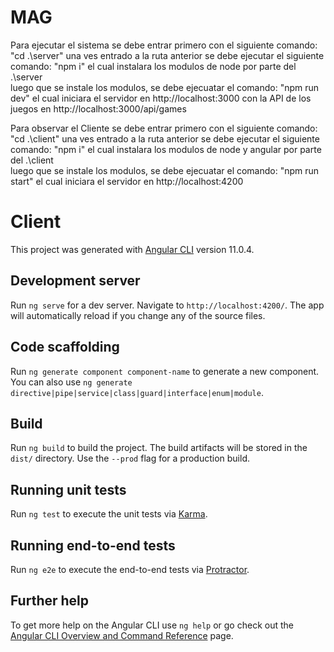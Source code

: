 ﻿# MAG
 
 Para ejecutar el sistema se debe entrar primero con el siguiente comando: "cd .\server\"
 una ves entrado a la ruta anterior se debe ejecutar el siguiente comando: "npm i" el cual instalara los modulos de node por parte del .\server\
 luego que se instale los modulos, se debe ejecuatar el comando: "npm run dev" el cual iniciara el servidor en http://localhost:3000 con la API de los juegos en http://localhost:3000/api/games
 
 Para observar el Cliente se debe entrar primero con el siguiente comando: "cd .\client\"
  una ves entrado a la ruta anterior se debe ejecutar el siguiente comando: "npm i" el cual instalara los modulos de node y angular por parte del .\client\
  luego que se instale los modulos, se debe ejecuatar el comando: "npm run start" el cual iniciara el servidor en http://localhost:4200

# Client

This project was generated with [Angular CLI](https://github.com/angular/angular-cli) version 11.0.4.

## Development server

Run `ng serve` for a dev server. Navigate to `http://localhost:4200/`. The app will automatically reload if you change any of the source files.

## Code scaffolding

Run `ng generate component component-name` to generate a new component. You can also use `ng generate directive|pipe|service|class|guard|interface|enum|module`.

## Build

Run `ng build` to build the project. The build artifacts will be stored in the `dist/` directory. Use the `--prod` flag for a production build.

## Running unit tests

Run `ng test` to execute the unit tests via [Karma](https://karma-runner.github.io).

## Running end-to-end tests

Run `ng e2e` to execute the end-to-end tests via [Protractor](http://www.protractortest.org/).

## Further help

To get more help on the Angular CLI use `ng help` or go check out the [Angular CLI Overview and Command Reference](https://angular.io/cli) page.
